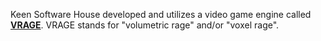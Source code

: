 Keen Software House developed and utilizes a video game engine called [**VRAGE**](https://en.wikipedia.org/wiki/Keen_Software_House#VRAGE). VRAGE stands for "volumetric rage" and/or "voxel rage".